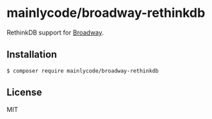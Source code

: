 mainlycode/broadway-rethinkdb
=============================

RethinkDB support for [Broadway](https://github.com/qandidate-labs/broadway).

## Installation

```
$ composer require mainlycode/broadway-rethinkdb
```

## License
MIT
